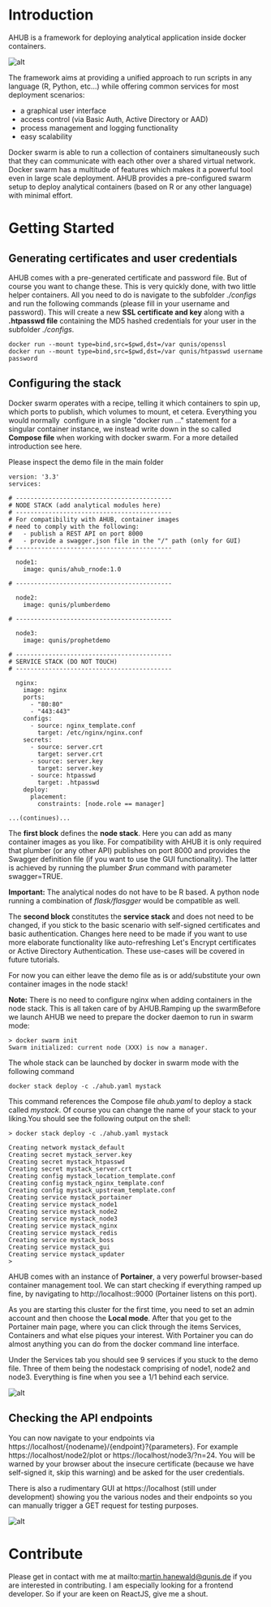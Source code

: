 
# Introduction 
AHUB is a framework for deploying analytical application inside docker containers.

![alt](figures/QUNIS-AHUB-Framework_Architektur.jpg)

The framework aims at providing a unified approach to run scripts in any language (R, Python, etc...) while offering common services for most deployment scenarios:

- a graphical user interface
- access control (via Basic Auth, Active Directory or AAD)
- process management and logging functionality
- easy scalability

Docker swarm is able to run a collection of containers simultaneously such that they can communicate with each other over a shared virtual network. Docker swarm has a multitude of features which makes it a powerful tool even in large scale deployment. AHUB provides a pre-configured swarm setup to deploy analytical containers (based on R or any other language) with minimal effort.

# Getting Started

## Generating certificates and user credentials

AHUB comes with a pre-generated certificate and password file. But of course you want to change these. This is very quickly done, with two little helper containers. All you need to do is navigate to the subfolder *./configs* and run the following commands (please fill in your username and password). This will create a new **SSL certificate and key** along with a **.htpasswd file** containing the MD5 hashed credentials for your user in the subfolder *./configs*.

```(powershell)
docker run --mount type=bind,src=$pwd,dst=/var qunis/openssl
docker run --mount type=bind,src=$pwd,dst=/var qunis/htpasswd username password
```

## Configuring the stack

Docker swarm operates with a recipe, telling it which containers to spin up, which ports to publish, which volumes to mount, et cetera. Everything you would normally  configure in a single "docker run ..." statement for a singular container instance, we instead write down in the so called **Compose file** when working with docker swarm. For a more detailed introduction see here. 

Please inspect the demo file in the main folder

```(yaml)
version: '3.3'
services:

# -------------------------------------------
# NODE STACK (add analytical modules here)
# -------------------------------------------
# For compatibility with AHUB, container images
# need to comply with the following:
#   - publish a REST API on port 8000
#   - provide a swagger.json file in the "/" path (only for GUI)
# -------------------------------------------

  node1:
    image: qunis/ahub_rnode:1.0

# -------------------------------------------
  
  node2:
    image: qunis/plumberdemo

# -------------------------------------------
  
  node3:
    image: qunis/prophetdemo
    
# -------------------------------------------
# SERVICE STACK (DO NOT TOUCH)
# -------------------------------------------

  nginx:
    image: nginx
    ports:
      - "80:80"
      - "443:443"
    configs:
      - source: nginx_template.conf
        target: /etc/nginx/nginx.conf
    secrets:
      - source: server.crt
        target: server.crt
      - source: server.key
        target: server.key
      - source: htpasswd
        target: .htpasswd
    deploy:
      placement:
        constraints: [node.role == manager]

...(continues)...

```
The **first block** defines the **node stack**. Here you can add as many container images as you like. For compatibility with AHUB it is only required that plumber (or any other API) publishes on port 8000 and provides the Swagger definition file (if you want to use the GUI functionality). The latter is achieved by running the plumber *$run* command with parameter swagger=TRUE.

**Important:** The analytical nodes do not have to be R based. A python node running a combination of *flask/flasgger* would be compatible as well.

The **second block** constitutes the **service stack** and does not need to be changed, if you stick to the basic scenario with self-signed certificates and basic authentication. Changes here need to be made if you want to use more elaborate functionality like auto-refreshing Let's Encrypt certificates or Active Directory Authentication. These use-cases will be covered in future tutorials.

For now you can either leave the demo file as is or add/substitute your own container images in the node stack! 

**Note:** There is no need to configure nginx when adding containers in the node stack. This is all taken care of by AHUB.Ramping up the swarmBefore we launch AHUB we need to prepare the docker daemon to run in swarm mode:

```{bash}
> docker swarm init
Swarm initialized: current node (XXX) is now a manager.
```
The whole stack can be launched by docker in swarm mode with the following command
```{bash}
docker stack deploy -c ./ahub.yaml mystack
```
This command references the Compose file *ahub.yaml* to deploy a stack called *mystack*. Of course you can change the name of your stack to your liking.You should see the following output on the shell:
```{bash}
> docker stack deploy -c ./ahub.yaml mystack

Creating network mystack_default
Creating secret mystack_server.key
Creating secret mystack_htpasswd
Creating secret mystack_server.crt
Creating config mystack_location_template.conf
Creating config mystack_nginx_template.conf
Creating config mystack_upstream_template.conf
Creating service mystack_portainer
Creating service mystack_node1
Creating service mystack_node2
Creating service mystack_node3
Creating service mystack_nginx
Creating service mystack_redis
Creating service mystack_boss
Creating service mystack_gui
Creating service mystack_updater
>
```
AHUB comes with an instance of **Portainer**, a very powerful browser-based container management tool. We can start checking if everything ramped up fine, by navigating to http://localhost::9000 (Portainer listens on this port). 

As you are starting this cluster for the first time, you need to set an admin account and then choose the **Local mode**. After that you get to the Portainer main page, where you can click through the items Services, Containers and what else piques your interest. With Portainer you can do almost anything you can do from the docker command line interface.

Under the Services tab you should see 9 services if you stuck to the demo file. Three of them being the nodestack comprising of node1, node2 and node3. Everything is fine when you see a 1/1 behind each service.

![alt](figures/service_stack.png)

## Checking the API endpoints
You can now navigate to your endpoints via https://localhost/{nodename}/{endpoint}?{parameters}. For example https://localhost/node2/plot or https://localhost/node3/?n=24. You will be warned by your browser about the insecure certificate (because we have self-signed it, skip this warning) and be asked for the user credentials.

There is also a rudimentary GUI at https://localhost (still under development) showing you the various nodes and their endpoints so you can manually trigger a GET request for testing purposes.

![alt](figures/gui.png)


# Contribute

Please get in contact with me at mailto:martin.hanewald@qunis.de if you are interested in contributing. I am especially looking for a frontend developer. So if your are keen on ReactJS, give me a shout.